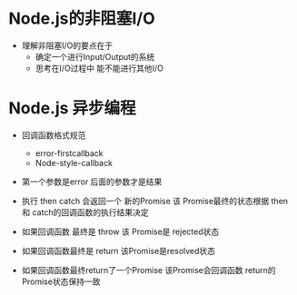 # Node.js的非阻塞I/O
* 理解非阻塞I/O的要点在于
    - 确定一个进行Input/Output的系统
    - 思考在I/O过程中 能不能进行其他I/O

# Node.js 异步编程

* 回调函数格式规范
    - error-firstcallback
    - Node-style-callback
* 第一个参数是error 后面的参数才是结果  


* 执行 then catch 会返回一个 新的Promise 该 Promise最终的状态根据 then 和 catch的回调函数的执行结果决定

* 如果回调函数 最终是 throw 该 Promise是 rejected状态
* 如果回调函数最终是 return 该Promise是resolved状态
* 如果回调函数最终return了一个Promise 该Promise会回调函数 return的 Promise状态保持一致